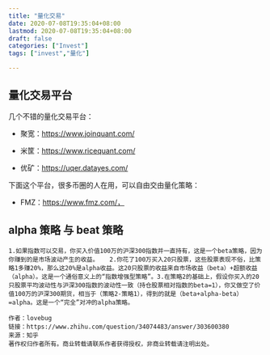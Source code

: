 ```yaml
---
title: "量化交易"
date: 2020-07-08T19:35:04+08:00
lastmod: 2020-07-08T19:35:04+08:00
draft: false
categories: ["Invest"]
tags: ["invest","量化"]

---
```






## 量化交易平台

几个不错的量化交易平台：

* 聚宽：https://www.joinquant.com/

* 米筐：https://www.ricequant.com/

* 优矿：https://uqer.datayes.com/

  

下面这个平台，很多币圈的人在用，可以自由交由量化策略：

* FMZ：https://www.fmz.com/，



## alpha  策略 与 beat 策略



```quote
1.如果指数可以交易，你买入价值100万的沪深300指数并一直持有，这是一个beta策略，因为你赚到的是市场波动产生的收益。   2.你花了100万买入20只股票，这些股票表现不俗，比策略1多赚20%，那么这20%是alpha收益。这20只股票的收益来自市场收益（beta）+超额收益（alpha）。这是一个通俗意义上的“指数增强型策略”。3.在策略2的基础上，假设你买入的20只股票平均波动性与沪深300指数的波动性一致（持仓股票相对指数的beta=1），你又做空了价值100万的沪深300期货，相当于（策略2-策略1），得到的就是（beta+alpha-beta）=alpha。这是一个“完全”对冲的alpha策略。

作者：lovebug
链接：https://www.zhihu.com/question/34074483/answer/303600380
来源：知乎
著作权归作者所有。商业转载请联系作者获得授权，非商业转载请注明出处。
```









